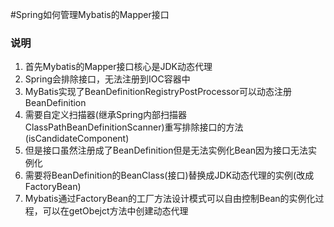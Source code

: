 #Spring如何管理Mybatis的Mapper接口
### 说明
1. 首先Mybatis的Mapper接口核心是JDK动态代理
2. Spring会排除接口，无法注册到IOC容器中
3. MyBatis实现了BeanDefinitionRegistryPostProcessor可以动态注册BeanDefinition
3. 需要自定义扫描器(继承Spring内部扫描器ClassPathBeanDefinitionScanner)重写排除接口的方法(isCandidateComponent)
4. 但是接口虽然注册成了BeanDefinition但是无法实例化Bean因为接口无法实例化
5. 需要将BeanDefinition的BeanClass(接口)替换成JDK动态代理的实例(改成FactoryBean)
6. Mybatis通过FactoryBean的工厂方法设计模式可以自由控制Bean的实例化过程，可以在getObejct方法中创建动态代理